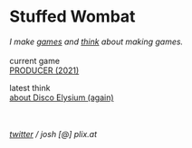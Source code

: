 # Stuffed Wombat

*I make [games](games) and [think](thinking) about making games.*
<br><br>
current game<br>
[PRODUCER (2021)](producer_2021)

latest think<br>
[about Disco Elysium (again)](about_disco_elysium)



<br><br>
*<a href="https://twitter.com/wombatstuff" target="_blank">twitter</a> / josh [@] plix.at*
